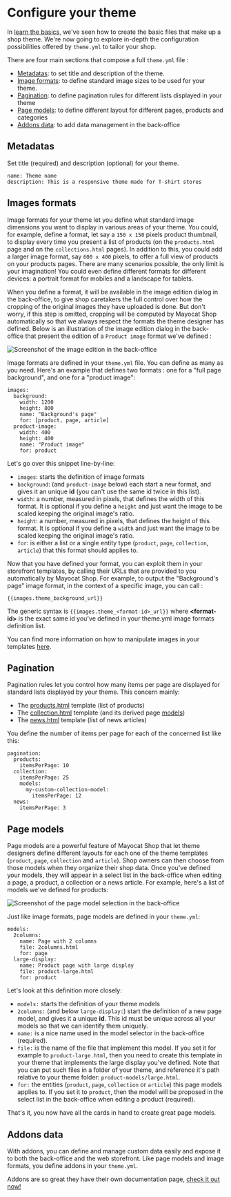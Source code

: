 <!--
  layout: documentation-with-menu
  title: Configure your theme
  -->

Configure your theme
====================

In [learn the basics](/documentation-basics), we've seen how to create the basic files that make up a shop theme. We're now going to explore in-depth the configuration possibilities offered by ```theme.yml``` to tailor your shop.

There are four main sections that compose a full ```theme.yml``` file :

- [Metadatas](#metadatas): to set title and description of the theme.
- [Image formats](#image-formats): to define standard image sizes to be used for your theme.
- [Pagination](#pagination): to define pagination rules for different lists displayed in your theme
- [Page models](#models): to define different layout for different pages, products and categories
- [Addons data](#addons): to add data management in the back-office

<a name="metadatas"></a>

Metadatas
---------

Set title (required) and description (optional) for your theme.

    name: Theme name
    description: This is a responsive theme made for T-shirt stores

<a name="images-formats"></a>

Images formats
--------------

Image formats for your theme let you define what standard image dimensions you want to display in various areas of your theme. You could, for example, define a format, let say a ```150 x 150``` pixels product thumbnail, to display every time you present a list of products (on the ```products.html``` page and on the ```collections.html``` pages). In addition to this, you could add a larger image format, say ```600 x 400``` pixels, to offer a full view of products on your products pages. There are many scenarios possible, the only limit is your imagination! You could even define different formats for different devices: a portrait format for mobiles and a landscape for tablets.

When you define a format, it will be available in the image edition dialog in the back-office, to give shop caretakers the full control over how the cropping of the original images they have uploaded is done. But don't worry, if this step is omitted, cropping will be computed by Mayocat Shop automatically so that we always respect the formats the theme designer has defined. Below is an illustration of the image edition dialog in the back-office that present the edition of a ```Product image``` format we've defined :

![Screenshot of the image edition in the back-office](/images/image-edition.png "Image edition in the back-office")

Image formats are defined in your ```theme.yml``` file. You can define as many as you need. Here's an example that defines two formats : one for a "full page background", and one for a "product image":

    images:
      background:
        width: 1200
        height: 800
        name: "Background's page"
        for: [product, page, article]
      product-image:
        width: 400
        height: 400
        name: "Product image"
        for: product


Let's go over this snippet line-by-line:

- ```images```: starts the definition of image formats
- ```background```: (and ```product-image``` below) each start a new format, and gives it an unique **id** (you can't use the same id twice in this list).
- ```width```: a number, measured in pixels, that defines the width of this format. It is optional if you define a ```height``` and just want the image to be scaled keeping the original image's ratio.
- ```height```: a number, measured in pixels, that defines the height of this format. It is optional if you define a ```width``` and just want the image to be scaled keeping the original image's ratio.
- ```for```: is either a list or a single entity type (```product```, ```page```, ```collection```, ```article```) that this format should applies to.

Now that you have defined your format, you can exploit them in your storefront templates, by calling their URLs that are provided to you automatically by Mayocat Shop. For example, to output the "Background's page" image format, in the context of a specific image, you can call :

    {{images.theme_background_url}}

The generic syntax is ```{{images.theme_<format-id>_url}}``` where **\<format-id\>** is the exact same id you've defined in your theme.yml image formats definition list.

You can find more information on how to manipulate images in your templates [here](/documentation-images).

<a name="pagination"></a>

Pagination
----------

Pagination rules let you control how many items per page are displayed for standard lists displayed by your theme. This concern mainly:

- The [products.html](/documentation-template-products) template (list of products)
- The [collection.html](/documentation-template-collection) template (and its derived page [models](#models))
- The [news.html](/documentation-template-news) template (list of news articles)

You define the number of items per page for each of the concerned list like this:

    pagination:
      products:
        itemsPerPage: 10
      collection:
        itemsPerPage: 25
        models:
          my-custom-collection-model:
            itemsPerPage: 12
      news:
        itemsPerPage: 3

<a name="models"></a>

Page models
-----------

Page models are a powerful feature of Mayocat Shop that let theme designers define different layouts for each one of the theme templates (```product```, ```page```, ```collection``` and ```article```). Shop owners can then choose from those models when they organize their shop data. Once you've defined your models, they will appear in a select list in the back-office when editing a page, a product, a collection or a news article. For example, here's a list of models we've defined for products:

![Screenshot of the page model selection in the back-office](/images/page-models.png "Model selection in the back-office")

Just like image formats, page models are defined in your ```theme.yml```:

    models:
      2columns:
        name: Page with 2 columns
        file: 2columns.html
        for: page
      large-display:
        name: Product page with large display
        file: product-large.html
        for: product

Let's look at this definition more closely:

- ```models:``` starts the definition of your theme models
- ```2columns:``` (and below ```large-display:```) start the definition of a new page model, and gives it a unique **id**. This id must be unique across all your models so that we can identify them uniquely.
- ```name:``` is a nice name used in the model selector in the back-office (required).
- ```file:``` is the name of the file that implement this model. If you set it for example to ```product-large.html```, then you need to create this template in your theme that implements the large display you've defined. Note that you can put such files in a folder of your theme, and reference it's path relative to your theme folder: ```product-models/large.html```.
- ```for:``` the entities (```product```, ```page```, ```collection``` or ```article```) this page models applies to. If you set it to ```product```, then the model will be proposed in the select list in the back-office when editing a product (required).

That's it, you now have all the cards in hand to create great page models.

<a name="addons"></a>

Addons data
-----------

With addons, you can define and manage custom data easily and expose it to both the back-office and the web storefront. Like page models and image formats, you define addons in your ```theme.yml```.

Addons are so great they have their own documentation page, [check it out now!](/documentation-addons)
